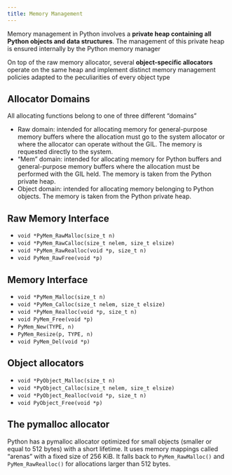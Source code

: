```yaml
---
title: Memory Management
---
```


Memory management in Python involves a **private heap containing all Python objects and data structures**. The management of this private heap is ensured internally by the Python memory manager

On top of the raw memory allocator, several **object-specific allocators** operate on the same heap and implement distinct memory management policies adapted to the peculiarities of every object type

## Allocator Domains

All allocating functions belong to one of three different “domains”

- Raw domain: intended for allocating memory for general-purpose memory buffers where the allocation must go to the system allocator or where the allocator can operate without the GIL. The memory is requested directly to the system.
- “Mem” domain: intended for allocating memory for Python buffers and general-purpose memory buffers where the allocation must be performed with the GIL held. The memory is taken from the Python private heap.
- Object domain: intended for allocating memory belonging to Python objects. The memory is taken from the Python private heap.

## Raw Memory Interface

- `void *PyMem_RawMalloc(size_t n)`
- `void *PyMem_RawCalloc(size_t nelem, size_t elsize)`
- `void *PyMem_RawRealloc(void *p, size_t n)`
- `void PyMem_RawFree(void *p)`

## Memory Interface

- `void *PyMem_Malloc(size_t n)`
- `void *PyMem_Calloc(size_t nelem, size_t elsize)`
- `void *PyMem_Realloc(void *p, size_t n)`
- `void PyMem_Free(void *p)`
- `PyMem_New(TYPE, n)`
- `PyMem_Resize(p, TYPE, n)`
- `void PyMem_Del(void *p)`

## Object allocators

- `void *PyObject_Malloc(size_t n)`
- `void *PyObject_Calloc(size_t nelem, size_t elsize)`
- `void *PyObject_Realloc(void *p, size_t n)`
- `void PyObject_Free(void *p)`

## The pymalloc allocator

Python has a pymalloc allocator optimized for small objects (smaller or equal to 512 bytes) with a short lifetime. It uses memory mappings called “arenas” with a fixed size of 256 KiB. It falls back to `PyMem_RawMalloc()` and `PyMem_RawRealloc()` for allocations larger than 512 bytes.

